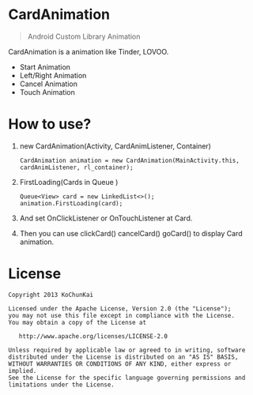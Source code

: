 # CardAnimation
>Android Custom Library Animation

CardAnimation is a animation like Tinder, LOVOO.
  - Start Animation
  - Left/Right Animation
  - Cancel Animation
  - Touch Animation
  
How to use?
===================
1. new CardAnimation(Activity, CardAnimListener, Container)
    ```
    CardAnimation animation = new CardAnimation(MainActivity.this, cardAnimListener, rl_container);
    ```

2. FirstLoading(Cards in Queue )
    ```
    Queue<View> card = new LinkedList<>();
    animation.FirstLoading(card);
    ```

3. And set OnClickListener or OnTouchListener at Card. 

4. Then you can use clickCard() cancelCard() goCard() to display Card animation.


# License

    Copyright 2013 KoChunKai

    Licensed under the Apache License, Version 2.0 (the "License");
    you may not use this file except in compliance with the License.
    You may obtain a copy of the License at

       http://www.apache.org/licenses/LICENSE-2.0

    Unless required by applicable law or agreed to in writing, software
    distributed under the License is distributed on an "AS IS" BASIS,
    WITHOUT WARRANTIES OR CONDITIONS OF ANY KIND, either express or implied.
    See the License for the specific language governing permissions and
    limitations under the License.

